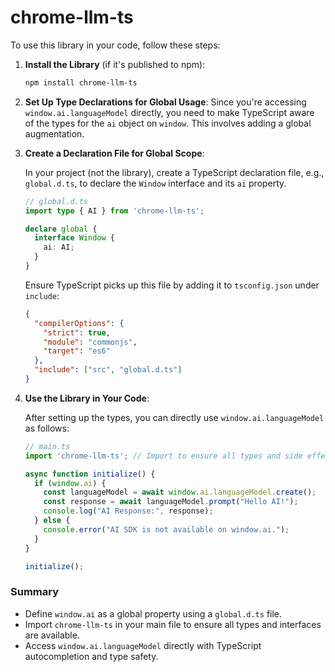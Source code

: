 # chrome-llm-ts

To use this library in your code, follow these steps:

1. **Install the Library** (if it's published to npm):
   ```bash
   npm install chrome-llm-ts
   ```

2. **Set Up Type Declarations for Global Usage**:
   Since you're accessing `window.ai.languageModel` directly, you need to make TypeScript aware of the types for the `ai` object on `window`. This involves adding a global augmentation.

3. **Create a Declaration File for Global Scope**:

   In your project (not the library), create a TypeScript declaration file, e.g., `global.d.ts`, to declare the `Window` interface and its `ai` property.

   ```typescript
   // global.d.ts
   import type { AI } from 'chrome-llm-ts';

   declare global {
     interface Window {
       ai: AI;
     }
   }
   ```

   Ensure TypeScript picks up this file by adding it to `tsconfig.json` under `include`:

   ```json
   {
     "compilerOptions": {
       "strict": true,
       "module": "commonjs",
       "target": "es6"
     },
     "include": ["src", "global.d.ts"]
   }
   ```

4. **Use the Library in Your Code**:

   After setting up the types, you can directly use `window.ai.languageModel` as follows:

   ```typescript
   // main.ts
   import 'chrome-llm-ts'; // Import to ensure all types and side effects are available

   async function initialize() {
     if (window.ai) {
       const languageModel = await window.ai.languageModel.create();
       const response = await languageModel.prompt("Hello AI!");
       console.log("AI Response:", response);
     } else {
       console.error("AI SDK is not available on window.ai.");
     }
   }

   initialize();
   ```

### Summary

- Define `window.ai` as a global property using a `global.d.ts` file.
- Import `chrome-llm-ts` in your main file to ensure all types and interfaces are available.
- Access `window.ai.languageModel` directly with TypeScript autocompletion and type safety.